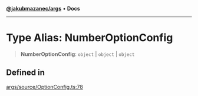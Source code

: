 [**@jakubmazanec/args**](../README.md) • **Docs**

---

# Type Alias: NumberOptionConfig

> **NumberOptionConfig**: `object` \| `object` \| `object`

## Defined in

[args/source/OptionConfig.ts:78](https://github.com/jakubmazanec/tools/blob/e8ae4d79f84effbab1b79b1c88222a54b84f3504/packages/args/source/OptionConfig.ts#L78)
